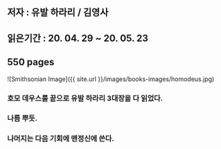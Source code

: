 ## 저자 : 유발 하라리 / 김영사

## 읽은기간 : 20. 04. 29 ~ 20. 05. 23

## 550 pages

![Smithsonian Image]({{ site.url }}/images/books-images/homodeus.jpg)

### 호모 데우스를 끝으로 유발 하라리 3대장을 다 읽었다.

### 나름 뿌듯.

### 나머지는 다음 기회에 맨정신에 쓴다.

